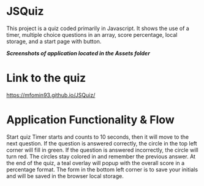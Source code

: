 # JSQuiz

This project is a quiz coded primarily in Javascript. It shows the use of a timer, multiple choice questions in an array, score percentage, local storage, and a start page with button.

***Screenshots of application located in the Assets folder***

# Link to the quiz

https://mfomin93.github.io/JSQuiz/


# Application Functionality & Flow

Start quiz
Timer starts and counts to 10 seconds, then it will move to the next question.
If the question is answered correctly, the circle in the top left corner will fill in green. 
If the question is answered incorrectly, the circle will turn red. 
The circles stay colored in and remember the previous answer.
At the end of the quiz, a teal overlay will popup with the overall score in a percentage format.
The form in the bottom left corner is to save your initials and will be saved in the browser local storage. 

